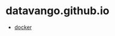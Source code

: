 # datavango.github.io


- [docker](https://github.com/datavango/datavango.github.io/blob/main/docker.md)


